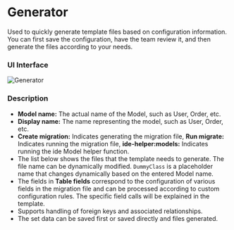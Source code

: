 # Generator
Used to quickly generate template files based on configuration information. You can first save the configuration, have the team review it, and then generate the files according to your needs.
### UI Interface

![Generator](/generate.png)

### Description
* **Model name:** The actual name of the Model, such as User, Order, etc.
* **Display name:** The name representing the model, such as User, Order, etc.
* **Create migration:** Indicates generating the migration file, **Run migrate:** Indicates running the migration file, **ide-helper:models:** Indicates running the ide Model helper function.
* The list below shows the files that the template needs to generate. The file name can be dynamically modified. `DummyClass` is a placeholder name that changes dynamically based on the entered Model name.
* The fields in **Table fields** correspond to the configuration of various fields in the migration file and can be processed according to custom configuration rules. The specific field calls will be explained in the template.
* Supports handling of foreign keys and associated relationships.
* The set data can be saved first or saved directly and files generated.